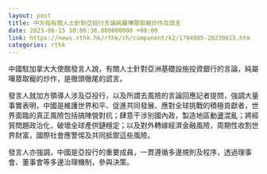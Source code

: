 ```yaml
---
layout: post
title: 中方指有關人士針對亞投行言論純屬嘩眾取寵炒作及謊言
date: 2023-06-15 10:06:38.000000000 +08:00
link: https://news.rthk.hk/rthk/ch/component/k2/1704885-20230615.htm
categories: rthk
---
```


中國駐加拿大大使館發言人說，有關人士針對亞洲基礎設施投資銀行的言論，純屬嘩眾取寵的炒作，是徹頭徹尾的謊言。

發言人就加方領導人涉及亞投行，以及所謂去風險的言論回應記者提問，強調大量事實表明，中國是維護世界和平、促進共同發展、應對全球挑戰的積極貢獻者，世界面臨的真正風險包括搞陣營對抗；肆意干涉別國內政，製造地區動盪混亂；將經貿問題政治化，破壞全球產供鏈穩定；以及對外轉嫁經濟金融風險，周期性收割世界財富，國際社會應警惕及共同抵禦這些風險。

發言人亦強調，中國是亞投行的重要成員，一貫遵循多邊規則及程序，透過理事會、董事會等多邊治理機制，參與決策。
